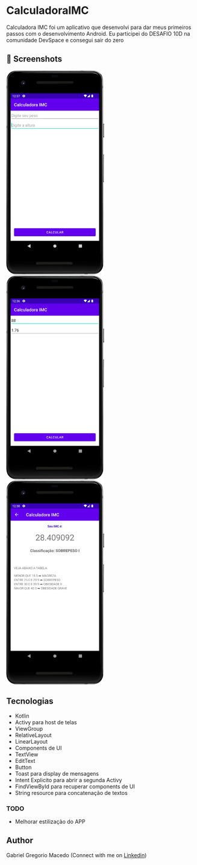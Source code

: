 # CalculadoraIMC
Calculadora IMC foi um aplicativo que desenvolvi para dar meus primeiros passos com o desenvolvimento Android. Eu participei do DESAFIO 10D na comunidade DevSpace e consegui sair do zero
## :camera_flash: Screenshots
<img src="/results/screen01.png" width="260">&emsp;<img src="/results/screen02.png" width="260">&emsp;<img src="/results/screen04.png" width="260">
## Tecnologias
* Kotlin
* Activy para host de telas
* ViewGroup
* RelativeLayout
* LinearLayout
* Components de UI
* TextView
* EditText
* Button
* Toast para display de mensagens
* Intent Explicito para abrir a segunda Activy
* FindViewById para recuperar components de UI
* String resource para concatenação de textos

### TODO
* Melhorar estilização do APP

## Author
Gabriel Gregorio Macedo (Connect with me on [Linkedin](https://www.linkedin.com/in/gabriel-gregorio-34ab81200/))
